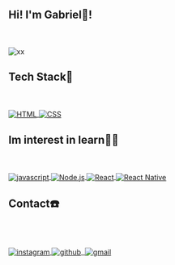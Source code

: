 
## Hi! I'm Gabriel🐏!
<br><br>
<img src="https://i.giphy.com/media/s20gt5Rebjnva/giphy.gif" alt="xx">


 ## Tech Stack🤖
 <br><br>
  <a href="#" >
    <img align="center" src="https://img.shields.io/badge/HTML5-E34F26?style=for-the-badge&logo=html5&logoColor=white" alt="HTML">
  </a>
  <a href="#" >
    <img align="center" src="https://img.shields.io/badge/CSS-239120?&style=for-the-badge&logo=css3&logoColor=white" alt="CSS">
  </a>

## Im interest in learn🧙‍♂️
<br><br>
<a href="#" >
    <img align="center" src="https://img.shields.io/badge/JavaScript-F7DF1E?style=for-the-badge&logo=javascript&logoColor=black" alt="javascript">
  </a>
  <a href="#" >
    <img align="center" src="https://img.shields.io/badge/Node.js-43853D?style=for-the-badge&logo=node.js&logoColor=white" alt="Node.js">
  </a>
  <a href="#" >
    <img align="center" src="https://img.shields.io/badge/React-20232A?style=for-the-badge&logo=react&logoColor=61DAFB" alt="React">
  </a>
<a href="#" >
    <img align="center" src="https://img.shields.io/badge/React_Native-20232A?style=for-the-badge&logo=react&logoColor=61DAFB" alt="React Native">
  </a>
  ## Contact☎️
<br><br>
  
  <a target="_blank" href="https://www.instagram.com/adoraavida">
    <img align="center" src="https://img.shields.io/badge/Instagram-E4405F?style=for-the-badge&logo=instagram&logoColor=white" alt="instagram">
  </a>
  <a href="https://github.com/Cordeiro-G" target="_blank">
    <img align="center" src="https://img.shields.io/badge/GitHub-100000?style=for-the-badge&logo=github&logoColor=white" alt="github">
  </a>
  <a href="https://www.linkedin.com/in/gabriel-moura-412a1023b/" target="_blank">
    <img align="center" src="https://img.shields.io/badge/LinkedIn-0077B5?style=for-the-badge&logo=linkedin&logoColor=white" alt="">
  </a>
   <a href="mailto:gmcordeiro.dev@gmail.com >" target="_blank">
    <img align="center" src="https://img.shields.io/badge/Gmail-D14836?style=for-the-badge&logo=gmail&logoColor=white" alt="gmail">
  </a>
  




